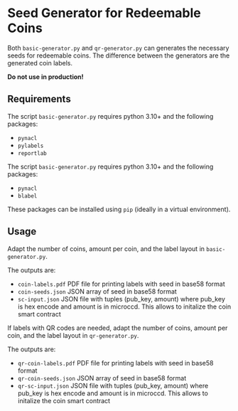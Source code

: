 # Seed Generator for Redeemable Coins

Both `basic-generator.py` and `qr-generator.py` can generates the necessary seeds for redeemable coins.
The difference between the generators are the generated coin labels.

**Do not use in production!** 

## Requirements

The script `basic-generator.py` requires python 3.10+ and the following packages:

- `pynacl`
- `pylabels`
- `reportlab`

The script `basic-generator.py` requires python 3.10+ and the following packages:

- `pynacl`
- `blabel`

These packages can be installed using `pip` (ideally in a virtual environment).

## Usage

Adapt the number of coins, amount per coin, and the label layout in `basic-generator.py`.

The outputs are:

- `coin-labels.pdf` PDF file for printing labels with seed in base58 format
- `coin-seeds.json` JSON array of seed in base58 format
- `sc-input.json` JSON file with tuples (pub_key, amount) where pub_key is hex encode and amount is in microccd. This allows to initalize the coin smart contract

If labels with QR codes are needed, adapt the number of coins, amount per coin, and the label layout in `qr-generator.py`.

The outputs are:

- `qr-coin-labels.pdf` PDF file for printing labels with seed in base58 format
- `qr-coin-seeds.json` JSON array of seed in base58 format
- `qr-sc-input.json` JSON file with tuples (pub_key, amount) where pub_key is hex encode and amount is in microccd. This allows to initalize the coin smart contract
